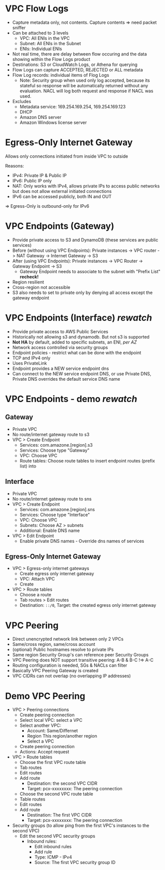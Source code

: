 # VPC Flow Logs

- Capture metadata only, not contents. Capture contents => need packet sniffer
- Can be attached to 3 levels
  - VPC: All ENIs in the VPC
  - Subnet: All ENIs in the Subnet
  - ENIs: Individual ENIs
- Not real time, there are delay between flow occuring and the data showing within the Flow Logs product
- Destinations: S3 or CloudWatch Logs, or Athena for querying
- Flow Logs can capture ACCEPTED, REJECTED or ALL metadata
- Flow Log records: individual items of Flog Logs
  - Note: Security group when used only log accepted, because its stateful so response will be automatically returned without any evaluation. NACL will log both request and response if NACL was used.
- Excludes
  - Metadata service: 169.254.169.254, 169.254.169.123
  - DHCP
  - Amazon DNS server
  - Amazon Windows license server

# Egress-Only Internet Gateway

Allows only connections initiated from inside VPC to outside

Reasons:

- IPv4: Private IP & Public IP
- IPv6: Public IP only
- NAT: Only works with IPv4, allows private IPs to access public networks but does not allow external initiated connections
- IPv6 can be accessed publicly, both IN and OUT

=> Egress-Only is outbound-only for IPv6

# VPC Endpoints (Gateway)

- Provide private access to S3 and DynamoDB (these services are public services)
- Before (without using VPC Endpoints): Private instances -> VPC router -> NAT Gateway -> Internet Gateway -> S3
- After (using VPC Endpoints): Private instances -> VPC Router -> Gateway Endpoint -> S3
  - Gateway Endpoint needs to associate to the subnet with "Prefix List" **recheck!**
- Region resilient
- Cross-region not accessible
- S3 also needs to set to private only by denying all access except the gateway endpoint

# VPC Endpoints (Interface) _rewatch_

- Provide private access to AWS Public Services
- Historically not allowing s3 and dynamodb. But not s3 is supported
- **Not HA** by default, added to specific subnets, an ENI, _per AZ_
- Network access controlled via security groups
- Endpoint policies - restrict what can be done with the endpoint
- TCP and IPv4 only
- Uses PrivateLink
- Endpoint provides a NEW service endpoint dns
- Can connect to the NEW service endpoint DNS, or use Private DNS, Private DNS overrides the default service DNS name

# VPC Endpoints - demo _rewatch_

## Gateway

- Private VPC
- No route/internet gateway route to s3
- VPC > Create Endpoint
  - Services: com.amazone.\[region\].s3
  - Services: Choose type "Gateway"
  - VPC: Choose VPC
  - Route tables: Choose route tables to insert endpoint routes (prefix list) into

## Interface

- Private VPC
- No route/internet gateway route to sns
- VPC > Create Endpoint
  - Services: com.amazone.\[region\].sns
  - Services: Choose type "Interface"
  - VPC: Choose VPC
  - Subnets: Choose AZ > subnets
  - Additional: Enable DNS name
- VPC > Edit Endpoint
  - Enable private DNS names - Override dns names of services

## Egress-Only Internet Gateway

- VPC > Egress-only internet gateways
  - Create egress only internet gateway
  - VPC: Attach VPC
  - Create
- VPC > Route tables
  - Choose a route
  - Tab routes > Edit routes
  - Destination: `::/0`, Target: the created egress only internet gateway

# VPC Peering

- Direct unencrypted network link between only 2 VPCs
- Same/cross region, same/cross account
- (optional) Public hostnames resolve to private IPs
- Same region Security Group's can reference peer Security Groups
- VPC Peering does NOT support transitive peering: A-B & B-C !=> A-C
- Routing configuration is needed, SGs & NACLs can filter
- Basically VPC Peering Gateway is created
- VPC CIDRs can not overlap (no overlapping IP addresses)

# Demo VPC Peering

- VPC > Peering connections
  - Create peering connection
  - Select local VPC: select a VPC
  - Select another VPC:
    - Account: Same/Differnet
    - Region This region/another region
    - Select a VPC
  - Create peering connection
  - Actions: Accept request
- VPC > Route tables
  - Choose the first VPC route table
  - Tab routes
  - Edit routes
  - Add route
    - Destination: the second VPC CIDR
    - Target: pcx-xxxxxxxx: The peering connection
  - Choose the second VPC route table
  - Table routes
  - Edit routes
  - Add route
    - Destination: The first VPC CIDR
    - Target: pcx-xxxxxxxx: The peering connection
- Security groups (to allow ping from the first VPC's instances to the second VPC)
  - Edit the second VPC security groups
    - Inbound rules:
      - Edit inbound rules
      - Add rule
      - Type: ICMP - IPv4
      - Source: The first VPC security group ID
